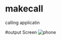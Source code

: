 # makecall
calling applicatin

#output Screen
![phone](https://user-images.githubusercontent.com/61877894/151786419-59abe36a-ac10-45b3-bba9-bdde315b9b61.PNG)
